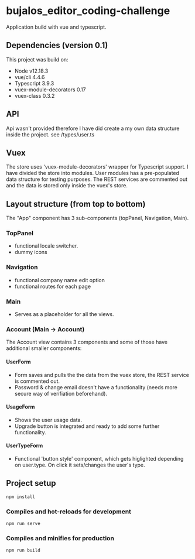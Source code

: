 # bujalos_editor_coding-challenge

Application build with vue and typescript.

## Dependencies (version 0.1)

This project was build on:
- Node v12.18.3
- vue/cli 4.4.6
- Typescript 3.9.3
- vuex-module-decorators 0.17
- vuex-class 0.3.2

## API

Api wasn't provided therefore I have did create a my own data structure inside the project.
see /types/user.ts

## Vuex
The store uses 'vuex-module-decorators' wrapper for Typescript support. I have divided the store into modules.
User modules has a pre-populated data structure for testing purposes. The REST services are commented out and the data is stored only inside the vuex's store.

## Layout structure (from top to bottom)
The "App" component has 3 sub-components (topPanel, Navigation, Main).

### TopPanel
- functional locale switcher.
- dummy icons

### Navigation
- functional company name edit option
- functional routes for each page

### Main
- Serves as a placeholder for all the views.

### Account (Main -> Account)
The Account view contains 3 components and some of those have additional smaller components:

#### UserForm
- Form saves and pulls the the data from the vuex store, the REST service is commented out.
- Password & change email doesn't have a functionality (needs more secure way of verifiation beforehand).


#### UsageForm
- Shows the user usage data.
- Upgrade button is integrated and ready to add some further functionality.

#### UserTypeForm
- Functional 'button style' component, which gets higlighted depending on user.type. On click it sets/changes the user's type.





## Project setup
```
npm install
```

### Compiles and hot-reloads for development
```
npm run serve
```

### Compiles and minifies for production
```
npm run build
```

